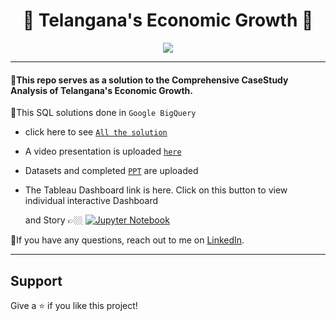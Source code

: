 # <h1 align="center" >  📙 Telangana's Economic Growth 📙

<p align="center">
<kbd>  <img src="https://th.bing.com/th/id/R.319bd2493eb84ac65c6ed5a27f0af9f8?rik=EqOwm%2fQ2hFfJng&riu=http%3a%2f%2fwww.theweek.in%2fcontent%2fdam%2fweek%2fnews%2findia%2fimages%2ftelangana-districts.jpg&ehk=saWKJ%2fd8bsenZ6OTnEpQzR5TeSKYs0Kp1A%2f45InB3Zw%3d&risl=&pid=ImgRaw&r=0"></kbd>

***

#### 📙This repo serves as a solution to the Comprehensive CaseStudy Analysis of Telangana's Economic Growth.

 🔎This SQL solutions done in `Google BigQuery`


 - click here to see [`All the solution`](https://github.com/KasiMuthuveerappan/Telanganas-Economic-Growth/blob/main/TEG.md)
 - A video presentation is uploaded [`here`](https://drive.google.com/drive/folders/1yFCZxmoTTi8Yk8YtjXXFqRhfE5NdW7Xo?usp=sharing)
 - Datasets and completed [`PPT`](https://github.com/KasiMuthuveerappan/Telanganas-Economic-Growth/blob/main/Teg%20-%20wm.pdf) are uploaded
 - The Tableau Dashboard link is here. Click on this button to view individual interactive Dashboard

   and Story 👉🏼 [![Jupyter Notebook](https://img.shields.io/badge/Telangana'sEG-%23FA0F00.svg?style=plastic&logo=tableau&logoColor=white)](https://public.tableau.com/views/Telanganaseconomicgrowth-EDA-CaseStudy/Intro?:language=en-US&:display_count=n&:origin=viz_share_link)




 🔗If you have any questions, reach out to me on [LinkedIn](https://www.linkedin.com/in/kasimuthuveerappan/).

***

## Support
Give a ⭐️ if you like this project!
